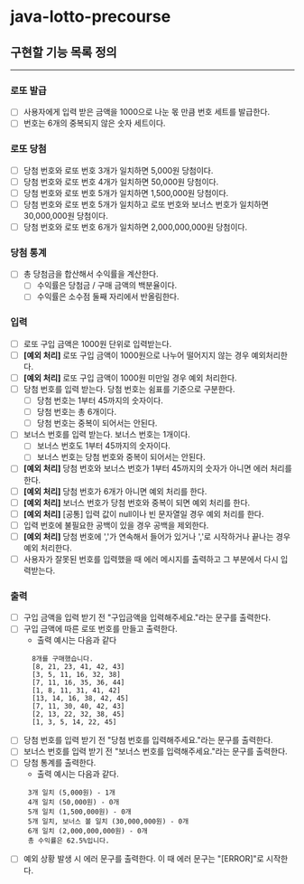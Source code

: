 # java-lotto-precourse

## 구현할 기능 목록 정의
--- ---

### 로또 발급
- [ ] 사용자에게 입력 받은 금액을 1000으로 나눈 몫 만큼 번호 세트를 발급한다.
- [ ] 번호는 6개의 중복되지 않은 숫자 세트이다.

### 로또 당첨
- [ ] 당첨 번호와 로또 번호 3개가 일치하면 5,000원 당첨이다.
- [ ] 당첨 번호와 로또 번호 4개가 일치하면 50,000원 당첨이다.
- [ ] 당첨 번호와 로또 번호 5개가 일치하면 1,500,000원 당첨이다.
- [ ] 당첨 번호와 로또 번호 5개가 일치하고 로또 번호와 보너스 번호가 일치하면 30,000,000원 당첨이다.
- [ ] 당첨 번호와 로또 번호 6개가 일치하면 2,000,000,000원 당첨이다.

### 당첨 통계
- [ ] 총 당첨금을 합산해서 수익률을 계산한다.
  - [ ] 수익률은 당첨금 / 구매 금액의 백분율이다.
  - [ ] 수익률은 소수점 둘째 자리에서 반올림한다.

### 입력
- [ ] 로또 구입 금액은 1000원 단위로 입력받는다.
- [ ] **[예외 처리]** 로또 구입 금액이 1000원으로 나누어 떨어지지 않는 경우 예외처리한다.
- [ ] **[예외 처리]** 로또 구입 금액이 1000원 미만일 경우 예외 처리한다.
- [ ] 당첨 번호를 입력 받는다. 당첨 번호는 쉼표를 기준으로 구분한다.
    - [ ] 당첨 번호는 1부터 45까지의 숫자이다.
    - [ ] 당첨 번호는 총 6개이다.
    - [ ] 당첨 번호는 중복이 되어서는 안된다.
- [ ] 보너스 번호를 입력 받는다. 보너스 번호는 1개이다.
  - [ ] 보너스 번호도 1부터 45까지의 숫자이다.
  - [ ] 보너스 번호는 당첨 번호와 중복이 되어서는 안된다.
- [ ] **[예외 처리]** 당첨 번호와 보너스 번호가 1부터 45까지의 숫자가 아니면 에러 처리를 한다.
- [ ] **[예외 처리]** 당첨 번호가 6개가 아니면 예외 처리를 한다.
- [ ] **[예외 처리]** 보너스 번호가 당첨 번호와 중복이 되면 예외 처리를 한다.
- [ ] **[예외 처리]** [공통] 입력 값이 null이나 빈 문자열일 경우 예외 처리를 한다.
- [ ] 입력 번호에 불필요한 공백이 있을 경우 공백을 제외한다.
- [ ] **[예외 처리]** 당첨 번호에 ','가 연속해서 들어가 있거나 ','로 시작하거나 끝나는 경우 예외 처리한다.
- [ ] 사용자가 잘못된 번호를 입력했을 때 에러 메시지를 출력하고 그 부분에서 다시 입력받는다.

### 출력
- [ ] 구입 금액을 입력 받기 전 "구입금액을 입력해주세요."라는 문구를 출력한다.
- [ ] 구입 금액에 따른 로또 번호를 만들고 출력한다.
  - 출력 예시는 다음과 같다
  ```
    8개를 구매했습니다.
    [8, 21, 23, 41, 42, 43]
    [3, 5, 11, 16, 32, 38]
    [7, 11, 16, 35, 36, 44]
    [1, 8, 11, 31, 41, 42]
    [13, 14, 16, 38, 42, 45]
    [7, 11, 30, 40, 42, 43]
    [2, 13, 22, 32, 38, 45]
    [1, 3, 5, 14, 22, 45]
    ```
- [ ] 당첨 번호를 입력 받기 전 "당첨 번호를 입력해주세요."라는 문구를 출력한다.
- [ ] 보너스 번호를 입력 받기 전 "보너스 번호를 입력해주세요."라는 문구를 출력한다.
- [ ] 당첨 통계를 출력한다.
  - 출력 예시는 다음과 같다.
  ```
   3개 일치 (5,000원) - 1개
   4개 일치 (50,000원) - 0개
   5개 일치 (1,500,000원) - 0개
   5개 일치, 보너스 볼 일치 (30,000,000원) - 0개
   6개 일치 (2,000,000,000원) - 0개
   총 수익률은 62.5%입니다.     
  ```
- [ ] 예외 상황 발생 시 에러 문구를 출력한다. 이 때 에러 문구는 "[ERROR]"로 시작한다.